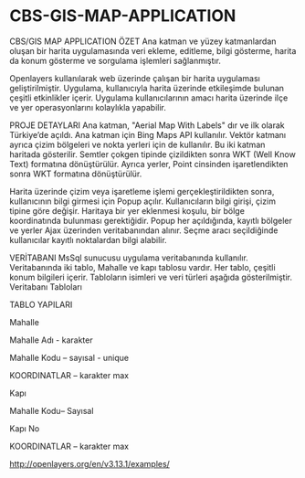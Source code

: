 # CBS-GIS-MAP-APPLICATION
CBS/GIS MAP APPLICATION
ÖZET
Ana katman ve yüzey katmanlardan oluşan bir harita uygulamasında veri ekleme, editleme, bilgi gösterme, harita da konum gösterme ve sorgulama işlemleri sağlanmıştır.
 
Openlayers kullanılarak web üzerinde çalışan bir harita uygulaması geliştirilmiştir.
Uygulama, kullanıcıyla harita üzerinde etkileşimde bulunan çeşitli etkinlikler içerir.
Uygulama kullanıcılarının amacı harita üzerinde ilçe ve yer operasyonlarını kolaylıkla yapabilir.


PROJE DETAYLARI
Ana katman, "Aerial Map With Labels" dır ve ilk olarak Türkiye’de açıldı. Ana katman için Bing Maps API kullanılır.
Vektör katmanı ayrıca çizim bölgeleri ve nokta yerleri için de kullanılır. Bu iki katman haritada gösterilir.
Semtler çokgen tipinde çizildikten sonra WKT (Well Know Text) formatına dönüştürülür. 
Ayrıca yerler, Point cinsinden işaretlendikten sonra WKT formatına dönüştürülür.


Harita üzerinde çizim veya işaretleme işlemi gerçekleştirildikten sonra, kullanıcının bilgi girmesi için Popup açılır.
Kullanıcıların bilgi girişi, çizim tipine göre değişir. Haritaya bir yer eklenmesi koşulu, bir bölge koordinatında bulunması gerektiğidir. 
Popup her açıldığında, kayıtlı bölgeler ve yerler Ajax üzerinden veritabanından alınır. Seçme aracı seçildiğinde kullanıcılar kayıtlı noktalardan bilgi alabilir.

VERİTABANI
MsSql sunucusu uygulama veritabanında kullanılır. Veritabanında iki tablo, Mahalle ve kapı tablosu vardır. Her tablo, çeşitli konum bilgileri içerir. 
Tabloların isimleri ve veri türleri aşağıda gösterilmiştir.
Veritabanı Tabloları 
 
TABLO YAPILARI
 
Mahalle 

Mahalle Adı - karakter  

Mahalle Kodu – sayısal - unique 

KOORDINATLAR – karakter max 
 
Kapı 

Mahalle Kodu– Sayısal 

Kapı No 

KOORDINATLAR – karakter max 

http://openlayers.org/en/v3.13.1/examples/  






